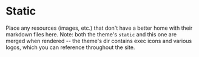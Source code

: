 # Static

Place any resources (images, etc.) that don't have a better home with their markdown files here. Note: both the theme's `static` and this one are merged when rendered -- the theme's dir contains exec icons and various logos, which you can reference throughout the site.

